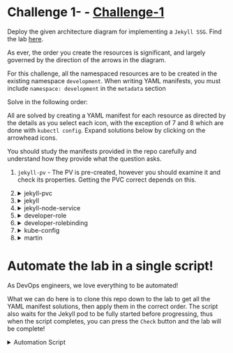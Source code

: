 # Challenge 1- - [Challenge-1](https://kodekloud.com/topic/kubernetes-challenge-1/)

Deploy the given architecture diagram for implementing a `Jekyll SSG`. Find the lab [here](https://kodekloud.com/topic/kubernetes-challenge-1/).

As ever, the order you create the resources is significant, and largely governed by the direction of the arrows in the diagram.

For this challenge, all the namespaced resources are to be created in the existing namespace `development`. When writing YAML manifests, you must include `namespace: development` in the `metadata` section

Solve in the following order:

All are solved by creating a YAML manifest for each resource as directed by the details as you select each icon, with the exception of 7 and 8 which are done with `kubectl config`. Expand solutions below by clicking on the arrowhead icons.

You should study the manifests provided in the repo carefully and understand how they provide what the question asks.

1. `jekyll-pv` - The PV is pre-created, however you should examine it and check its properties. Getting the PVC correct depends on this.
1.  <details>
    <summary>jekyll-pvc</summary>

    Apply the [manifest](./jekyll-pvc.yaml)

    </details>

1.  <details>
    <summary>jekyll</summary>

    Apply the [manifest](./jekyll-pod.yaml)

    The pod will take at least 30 seconds to initialize.

    </details>

1.  <details>
    <summary>jekyll-node-service</summary>

    Apply the [manifest](./jekyll-node-service.yaml)

    </details>

1.  <details>
    <summary>developer-role</summary>
    </br>

    ```
    kubectl create role developer-role --resource=pods,svc,pvc --verb="*" -n development
    ```

    </br>--- OR ---</br></br>Apply the [manifest](./developer-role.yaml)

    </details>

1.  <details>
    <summary>developer-rolebinding</summary>
    </br>

    ```
    kubectl create rolebinding developer-rolebinding --role=developer-role --user=martin -n development
    ```

    </br>--- OR ---</br></br>Apply the [manifest](./developer-rolebinding.yaml)

    </details>

1.  <details>
    <summary>kube-config</summary>

    ```bash
    kubectl config set-credentials martin --client-certificate ./martin.crt --client-key ./martin.key
    kubectl config set-context developer --cluster kubernetes --user martin
    ```

    </details>

1.  <details>
    <summary>martin</summary>

    ```bash
    kubectl config use-context developer
    ```

    </details>

# Automate the lab in a single script!

As DevOps engineers, we love everything to be automated!

What we can do here is to clone this repo down to the lab to get all the YAML manifest solutions, then apply them in the correct order. The script also waits for the Jekyll pod to be fully started before progressing, thus when the script completes, you can press the `Check` button and the lab will be complete!

<details>
<summary>Automation Script</summary>

Paste this entire script to the lab terminal, sit back and enjoy!

```bash
{
    # Clone this repo to get the manifests
    git clone --depth 1 https://github.com/kodekloudhub/kubernetes-challenges.git

    ### PVC
    kubectl apply -f kubernetes-challenges/challenge-1/jekyll-pvc.yaml

    ### POD
    kubectl apply -f kubernetes-challenges/challenge-1/jekyll-pod.yaml

    # Wait for pod to be running
    echo "Waiting up to 120s for Jekyll pod to be running..."
    kubectl wait -n development --for=condition=ready pod -l run=jekyll --timeout 120s

    if [ $? -ne 0 ]
    then
        echo "The pod did not start correctly. Please reload the lab and try again."
        echo "If the issue persists, please report it in Slack in kubernetes-challenges channel"
        echo "https://kodekloud.slack.com/archives/C02LS58EGQ4"
        cd ~
        echo "Press CTRL-C to exit"
        read x
    fi

    ### Service
    kubectl apply -f kubernetes-challenges/challenge-1/jekyll-node-service.yaml

    ### Role
    kubectl create role developer-role --resource=pods,svc,pvc --verb="*" -n development

    ## RoleBinding
    kubectl create rolebinding developer-rolebinding --role=developer-role --user=martin -n development

    ## Martin

    kubectl config set-credentials martin --client-certificate ./martin.crt --client-key ./martin.key
    kubectl config set-context developer --cluster kubernetes --user martin

    ## kube-config

    kubectl config use-context developer

    echo -e "\n\nAutomation complete! Press the Check button.\n"
}

```

</details>







